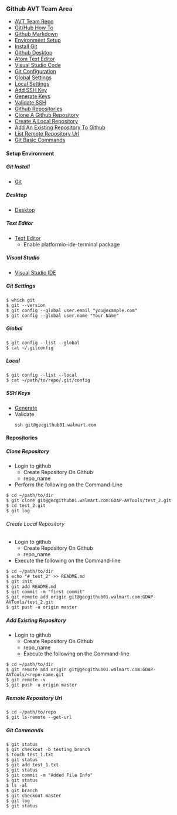 ### **Github AVT Team Area**

- [AVT Team Repo](https://gecgithub01.walmart.com/login)
- [Git/Hub How To](https://guides.github.com/)
- [Github Markdown](https://guides.github.com/features/mastering-markdown/)
- [Environment Setup](#setup-environment)
- [Install Git](#git-install)
- [Github Desktop](#desktop)
- [Atom Text Editor](#text-editor)
- [Visual Studio Code](#visual-studio)
- [Git Configuration](#git-settings)
- [Global Settings](#global)
- [Local Settings](#local)
- [Add SSH Key](#ssh-keys)
- [Generate Keys](#generate)
- [Validate SSH](#validate)
- [Github Repositories](#repositories)
- [Clone A Github Repository](#clone-repository)
- [Create A Local Repository](#create-local-repository)
- [Add An Existing Repository To Github](#add-existing-repository)
- [List Remote Repository Url](#remote-repository-url)
- [Git Basic Commands](#git-commands)


#### Setup Environment
##### Git Install
  - [Git](https://git-scm.com/download/win)

##### Desktop
  - [Desktop](https://desktop.github.com/)

##### Text Editor
  - [Text Editor](https://atom.io/)
    - Enable platformio-ide-terminal package

##### Visual Studio
  - [Visual Studio IDE](https://code.visualstudio.com/)

##### Git Settings
```
$ which git
$ git --version
$ git config --global user.email "you@example.com"
$ git config --global user.name "Your Name"
```

##### Global
```
$ git config --list --global
$ cat ~/.gitconfig
```

##### Local
```
$ git config --list --local
$ cat ~/path/to/repo/.git/config
```

##### SSH Keys
  - [Generate](https://help.github.com/articles/connecting-to-github-with-ssh/)
  - Validate
    ```
    ssh git@gecgithub01.walmart.com
    ```

#### Repositories
##### Clone Repository
  - Login to github
    - Create Repository On Github
    - repo_name
  - Perform the following on the Command-Line
```
$ cd ~/path/to/dir
$ git clone git@gecgithub01.walmart.com:GDAP-AVTools/test_2.git
$ cd test_2.git
$ git log
```

###### Create Local Repository
  - Login to github
    - Create Repository On Github
    - repo_name
  - Execute the following on the Command-line
```
$ cd ~/path/to/dir
$ echo "# test_2" >> README.md
$ git init
$ git add README.md
$ git commit -m "first commit"
$ git remote add origin git@gecgithub01.walmart.com:GDAP-AVTools/test_2.git
$ git push -u origin master
```

##### Add Existing Repository
  - Login to github
    - Create Repository On Github
    - repo_name
    - Execute the following on the Command-line
```
$ cd ~/path/to/dir
$ git remote add origin git@gecgithub01.walmart.com:GDAP-AVTools/<repo-name.git
$ git remote -v
$ git push -u origin master
```

##### Remote Repository Url
```
$ cd ~/path/to/repo
$ git ls-remote --get-url
```

##### Git Commands
```
$ git status
$ git checkout -b testing_branch
$ touch test_1.txt
$ git status
$ git add test_1.txt
$ git status
$ git commit -m "Added File Info"
$ git status
$ ls -al
$ git branch
$ git checkout master
$ git log
$ git status
```
